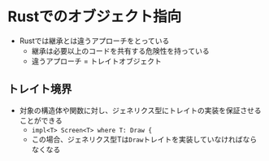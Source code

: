 Rustでのオブジェクト指向
=========================

* Rustでは継承とは違うアプローチをとっている
  * 継承は必要以上のコードを共有する危険性を持っている
  * 違うアプローチ = トレイトオブジェクト

トレイト境界
---------------

* 対象の構造体や関数に対し、ジェネリクス型にトレイトの実装を保証させることができる
  * `impl<T> Screen<T> where T: Draw {`
  * この場合、ジェネリクス型Tは`Draw`トレイトを実装していなければならなくなる